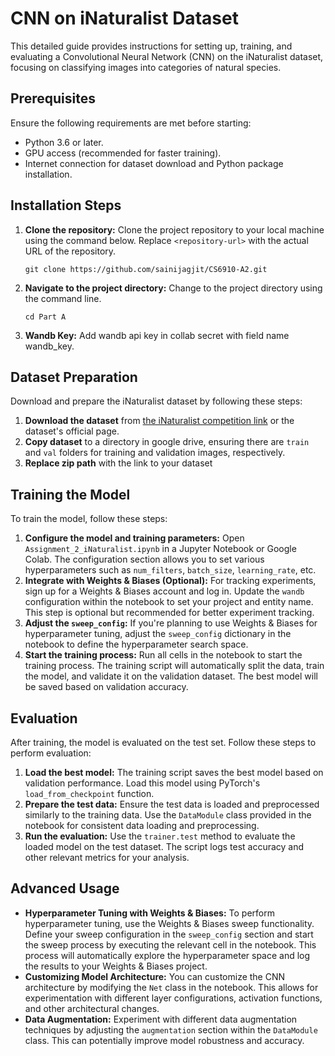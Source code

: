 # CNN on iNaturalist Dataset

This detailed guide provides instructions for setting up, training, and evaluating a Convolutional Neural Network (CNN) on the iNaturalist dataset, focusing on classifying images into categories of natural species.

## Prerequisites

Ensure the following requirements are met before starting:

- Python 3.6 or later.
- GPU access (recommended for faster training).
- Internet connection for dataset download and Python package installation.

## Installation Steps

1. **Clone the repository:** Clone the project repository to your local machine using the command below. Replace `<repository-url>` with the actual URL of the repository.
   ```shell
   git clone https://github.com/sainijagjit/CS6910-A2.git
   ```
2. **Navigate to the project directory:** Change to the project directory using the command line.
   ```shell
   cd Part A
   ```
3. **Wandb Key:** Add wandb api key in collab secret with field name wandb_key.

## Dataset Preparation

Download and prepare the iNaturalist dataset by following these steps:

1. **Download the dataset** from [the iNaturalist competition link](https://github.com/visipedia/inat_comp) or the dataset's official page.
2. **Copy dataset** to a directory in google drive, ensuring there are `train` and `val` folders for training and validation images, respectively.
3. **Replace zip path** with the link to your dataset

## Training the Model

To train the model, follow these steps:

1. **Configure the model and training parameters:** Open `Assignment_2_iNaturalist.ipynb` in a Jupyter Notebook or Google Colab. The configuration section allows you to set various hyperparameters such as `num_filters`, `batch_size`, `learning_rate`, etc.
2. **Integrate with Weights & Biases (Optional):** For tracking experiments, sign up for a Weights & Biases account and log in. Update the `wandb` configuration within the notebook to set your project and entity name. This step is optional but recommended for better experiment tracking.
3. **Adjust the `sweep_config`:** If you're planning to use Weights & Biases for hyperparameter tuning, adjust the `sweep_config` dictionary in the notebook to define the hyperparameter search space.
4. **Start the training process:** Run all cells in the notebook to start the training process. The training script will automatically split the data, train the model, and validate it on the validation dataset. The best model will be saved based on validation accuracy.

## Evaluation

After training, the model is evaluated on the test set. Follow these steps to perform evaluation:

1. **Load the best model:** The training script saves the best model based on validation performance. Load this model using PyTorch's `load_from_checkpoint` function.
2. **Prepare the test data:** Ensure the test data is loaded and preprocessed similarly to the training data. Use the `DataModule` class provided in the notebook for consistent data loading and preprocessing.
3. **Run the evaluation:** Use the `trainer.test` method to evaluate the loaded model on the test dataset. The script logs test accuracy and other relevant metrics for your analysis.

## Advanced Usage

- **Hyperparameter Tuning with Weights & Biases:** To perform hyperparameter tuning, use the Weights & Biases sweep functionality. Define your sweep configuration in the `sweep_config` section and start the sweep process by executing the relevant cell in the notebook. This process will automatically explore the hyperparameter space and log the results to your Weights & Biases project.
- **Customizing Model Architecture:** You can customize the CNN architecture by modifying the `Net` class in the notebook. This allows for experimentation with different layer configurations, activation functions, and other architectural changes.
- **Data Augmentation:** Experiment with different data augmentation techniques by adjusting the `augmentation` section within the `DataModule` class. This can potentially improve model robustness and accuracy.
